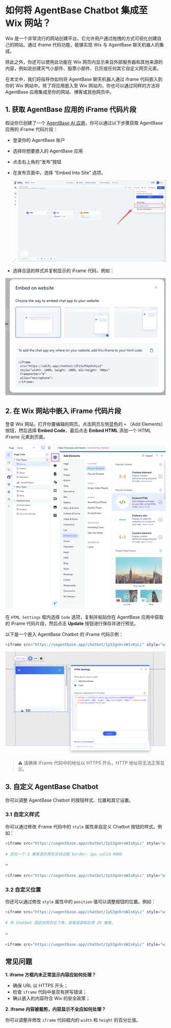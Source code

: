 # 如何将 AgentBase Chatbot 集成至 Wix 网站？

Wix 是一个非常流行的网站创建平台，它允许用户通过拖拽的方式可视化创建自己的网站。通过 iframe 代码功能，能够实现 Wix 与 AgentBase 聊天机器人的集成。

除此之外，你还可以使用此功能在 Wix 网页内显示来自外部服务器和其他来源的内容，例如说创建天气小部件、股票小部件、日历或任何其它自定义网页元素。

在本文中，我们将指导你如何将 AgentBase 聊天机器人通过 iframe 代码嵌入到你的 Wix 网站中。除了将应用嵌入至 Wix 网站内，你也可以通过同样的方法将 AgentBase 应用集成至你的网站、博客或其他网页中。

## 1. 获取 AgentBase 应用的 iFrame 代码片段

假设你已创建了一个 [AgentBase AI 应用](https://docs.agentbase.ai/v/zh-hans/guides/application-orchestrate/creating-an-application)，你可以通过以下步骤获取 AgentBase 应用的 iFrame 代码片段：

- 登录你的 AgentBase 账户
- 选择你想要嵌入的 AgentBase 应用
- 点击右上角的“发布”按钮
- 在发布页面中，选择 “Embed Into Site” 选项。
  
  ![](../../../img/best-practice-wix-2.png)

- 选择合适的样式并复制显示的 iFrame 代码，例如：

![](../../../img/best-practice-wix-3.png)

## 2. 在 Wix 网站中嵌入 iFrame 代码片段

登录 Wix 网站，打开你要编辑的网页。点击网页左侧蓝色的 `+` （Add Elements）按钮，然后选择 **Embed Code**，最后点击 **Embed HTML** 添加一个 HTML iFrame 元素到页面。

![](../../../img/best-practice-add-html-iframe.png)

在 `HTML Settings` 框内选择 `Code` 选项，复制并粘贴你在 AgentBase 应用中获取的 iFrame 代码片段，然后点击 **Update** 按钮进行保存并进行预览。

以下是一个嵌入 AgentBase Chatbot 的 iFrame 代码示例：

```bash
<iframe src="https://uagentbase.app/chatbot/1yS3gohroW1sKyLc" style="width: 100%; height: 100%; min-height: 700px" frameborder="0" allow="microphone"></iframe>
```

![](../../../img/best-practice-insert-agentbase-iframe-code.png)

> ⚠️ 请确保 iFrame 代码中的地址以 HTTPS 开头，HTTP 地址将无法正常显示。

## 3. 自定义 AgentBase Chatbot

你可以调整 AgentBase Chatbot 的按钮样式、位置和其它设置。

### 3.1 自定义样式

你可以通过修改 iFrame 代码中的 `style` 属性来自定义 Chatbot 按钮的样式。例如：

```bash
<iframe src="https://uagentbase.app/chatbot/1yS3gohroW1sKyLc" style="width: 100%; height: 100%; min-height: 700px" frameborder="0" allow="microphone"></iframe>

# 添加一个 2 像素宽的黑色实线边框 border: 2px solid #000

→

<iframe src="https://uagentbase.app/chatbot/1yS3gohroW1sKyLc" style="width: 80%; height: 80%; min-height: 500px; border: 2px solid #000;" frameborder="0" allow="microphone"></iframe>
```

### 3.2 自定义位置

你还可以通过修改 `style` 属性中的 `position` 值可以调整按钮的位置。例如：

```bash
<iframe src="https://uagentbase.app/chatbot/1yS3gohroW1sKyLc" style="width: 100%; height: 100%; min-height: 700px" frameborder="0" allow="microphone"></iframe>

# 将 Chatbot 固定在网页右下角，距离底部和右侧 20 像素。

→

<iframe src="https://uagentbase.app/chatbot/1yS3gohroW1sKyLc" style="width: 100%; height: 100%; min-height: 700px; position: fixed; bottom: 20px; right: 20px;" frameborder="0" allow="microphone"></iframe>
```

## 常见问题

**1. iframe 方框内未正常显示内容应如何处理？**

- 确保 URL 以 HTTPS 开头；
- 检查 `iframe` 代码中是否有拼写错误；
- 确认嵌入的内容符合 Wix 的安全政策；

**2. iframe 内容被裁剪，内容显示不全应如何处理？**

你可以调整并修改 `iframe` 代码框内的 `width` 和 `height` 的百分比值。
